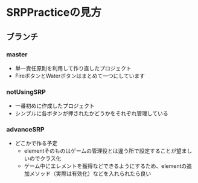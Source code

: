 # SRPPracticeの見方
## ブランチ
### master
- 単一責任原則を利用して作り直したプロジェクト
- FireボタンとWaterボタンはまとめて一つにしています

### notUsingSRP
- 一番初めに作成したプロジェクト
- シンプルに各ボタンが押されたかどうかをそれぞれ管理している

### advanceSRP
- どこかで作る予定
  - elementそのものはゲームの管理役とは違う所で設定することが望ましいのでクラス化
  - ゲーム中にエレメントを獲得などできるようにするため、elementの追加メソッド（実際は有効化）などを入れられたら良い
